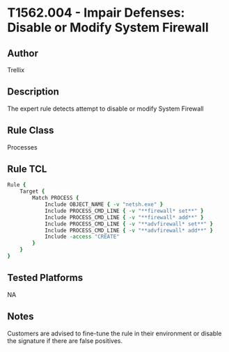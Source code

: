 # T1562.004 - Impair Defenses: Disable or Modify System Firewall

## Author
Trellix

## Description
The expert rule detects attempt to disable or modify System Firewall

## Rule Class 
Processes

## Rule TCL
```tcl
Rule {
    Target {
        Match PROCESS {
            Include OBJECT_NAME { -v "netsh.exe" }
            Include PROCESS_CMD_LINE { -v "**firewall* set**" }
            Include PROCESS_CMD_LINE { -v "**firewall* add**" }
            Include PROCESS_CMD_LINE { -v "**advfirewall* set**" }
            Include PROCESS_CMD_LINE { -v "**advfirewall* add**" }
            Include -access "CREATE"
        }
    }
}
```

## Tested Platforms
NA


## Notes
Customers are advised to fine-tune the rule in their environment or disable the signature if there are false positives.